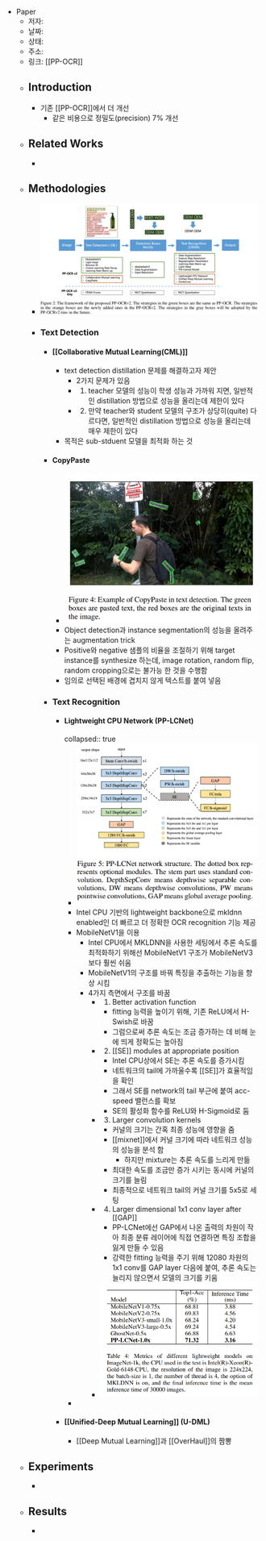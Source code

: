 - Paper
	- 저자:
	- 날짜:
	- 상태:
	- 주소:
	- 링크: [[PP-OCR]]
	- ## Introduction
		- 기존 [[PP-OCR]]에서 더 개선
			- 같은 비용으로 정밀도(precision) 7% 개선
	- ## Related Works
		-
	- ## Methodologies
		- ![image.png](../assets/image_1671434364980_0.png)
		- ### Text Detection
			- #### [[Collaborative Mutual Learning(CML)]]
				- text detection distillation 문제를 해결하고자 제안
					- 2가지 문제가 있음
					- 1) teacher 모델의 성능이 학생 성능과 가까워 지면, 일반적인 distillation 방법으로 성능을 올리는데 제한이 있다
					- 2) 만약 teacher와 student 모델의 구조가 상당히(quite) 다르다면, 일반적인 distillation 방법으로 성능을 올리는데 매우 제한이 있다
				- 목적은 sub-stduent 모델을 최적화 하는 것
			- #### CopyPaste
				- ![image.png](../assets/image_1671583788599_0.png)
				- Object detection과 instance segmentation의 성능을 올려주는 augmentation trick
				- Positive와 negative 샘플의 비율을 조절하기 위해 target instance를 synthesize 하는데, image rotation, random flip, random cropping으로는 불가능 한 것을 수행함
				- 임의로 선택된 배경에 겹치지 않게 텍스트를 붙여 넣음
			- ### Text Recognition
				- #### Lightweight CPU Network (PP-LCNet)
				  collapsed:: true
					- ![image.png](../assets/image_1671583921611_0.png)
					- Intel CPU 기반의 lightweight backbone으로 mkldnn enabled인 더 빠르고 더 정확한 OCR recognition 기능 제공
					- MobileNetV1을 이용
						- Intel CPU에서 MKLDNN을 사용한 세팅에서 추론 속도를 최적화하기 위해선 MobileNetV1 구조가 MobileNetV3보다 훨씬 쉬움
						- MobileNetV1의 구조를 바꿔 특징을 추출하는 기능을 향상 시킴
						- 4가지 측면에서 구조를 바꿈
							- 1) Better activation function
								- fitting 능력을 높이기 위해, 기존 ReLU에서 H-Swish로 바꿈
								- 그럼으로써 추론 속도는 조금 증가하는 데 비해 눈에 띄게 정확도는 높아짐
							- 2) [[SE]] modules at appropriate position
								- Intel CPU상에서 SE는 추론 속도를 증가시킴
								- 네트워크의 tail에 가까울수록 [[SE]]가 효율적임을 확인
								- 그래서 SE를 network의 tail 부근에 붙여 acc-speed 밸런스를 확보
								- SE의 활성화 함수를 ReLU와 H-Sigmoid로 둠
							- 3) Larger convolution kernels
								- 커널의 크기는 간혹 최종 성능에 영향을 줌
								- [[mixnet]]에서 커널 크기에 따라 네트워크 성능의 성능을 분석 함
									- 하지만 mixture는 추론 속도를 느리게 만듦
								- 최대한 속도를 조금만 증가 시키는 동시에 커널의 크기를 늘림
								- 최종적으로 네트워크 tail의 커널 크기를 5x5로 세팅
							- 4) Larger dimensional 1x1 conv layer after [[GAP]]
								- PP-LCNet에선 GAP에서 나온 출력의 차원이 작아 최종 분류 레이어에 직접 연결하면 특징 조합을 잃게 만들 수 있음
								- 강력한 fitting 능력을 주기 위해 12080 차원의 1x1 conv를 GAP layer 다음에 붙여, 추론 속도는 늘리지 않으면서 모델의 크기를 키움
							- ![image.png](../assets/image_1671585009219_0.png)
					-
				- #### [[Unified-Deep Mutual Learning]] (U-DML)
					- [[Deep Mutual Learning]]과 [[OverHaul]]의 짬뽕
	- ## Experiments
		-
	- ## Results
		-
